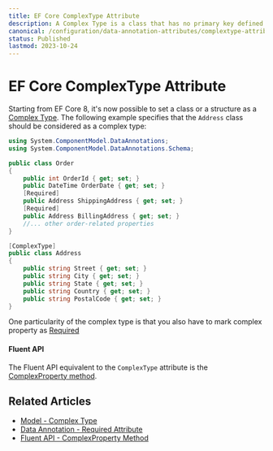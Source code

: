 ```yaml
---
title: EF Core ComplexType Attribute
description: A Complex Type is a class that has no primary key defined. Complex Types has been added in EF Core 8
canonical: /configuration/data-annotation-attributes/complextype-attribute
status: Published
lastmod: 2023-10-24
---
```


# EF Core ComplexType Attribute

Starting from EF Core 8, it's now possible to set a class or a structure as a [Complex Type](/model/complex-type). The following example specifies that the `Address` class should be considered as a complex type:

```csharp
using System.ComponentModel.DataAnnotations;
using System.ComponentModel.DataAnnotations.Schema;

public class Order
{
    public int OrderId { get; set; }
    public DateTime OrderDate { get; set; }
    [Required]
    public Address ShippingAddress { get; set; }
    [Required]
    public Address BillingAddress { get; set; }
    //... other order-related properties
}

[ComplexType]
public class Address
{
    public string Street { get; set; }
    public string City { get; set; }
    public string State { get; set; }
    public string Country { get; set; }
    public string PostalCode { get; set; }
}
```

One particularity of the complex type is that you also have to mark complex property as [Required](/configuration/data-annotation-attributes/required-attribute)

#### Fluent API

The Fluent API equivalent to the `ComplexType` attribute is the [ComplexProperty method](/configuration/fluent-api/complexproperty-method).

## Related Articles

- [Model - Complex Type](/model/complex-type)
- [Data Annotation - Required Attribute](/configuration/data-annotation-attributes/required-attribute)
- [Fluent API - ComplexProperty Method](/configuration/fluent-api/complexproperty-method)